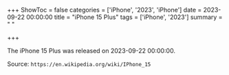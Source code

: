+++
ShowToc = false
categories = ['iPhone', '2023', 'iPhone']
date = 2023-09-22 00:00:00
title = "iPhone 15 Plus"
tags = ['iPhone', '2023']
summary = " "

+++

The iPhone 15 Plus was released on 2023-09-22 00:00:00.

Source: `https://en.wikipedia.org/wiki/IPhone_15`
